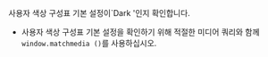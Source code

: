 사용자 색상 구성표 기본 설정이`Dark '인지 확인합니다.

- 사용자 색상 구성표 기본 설정을 확인하기 위해 적절한 미디어 쿼리와 함께`window.matchmedia ()`를 사용하십시오.